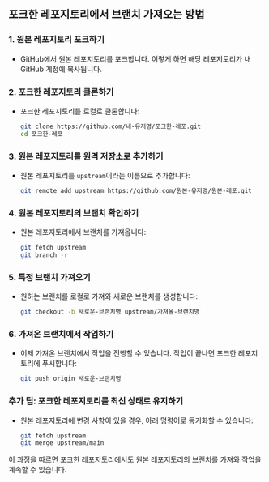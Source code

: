 ## 포크한 레포지토리에서 브랜치 가져오는 방법

### 1. 원본 레포지토리 포크하기
- GitHub에서 원본 레포지토리를 포크합니다. 이렇게 하면 해당 레포지토리가 내 GitHub 계정에 복사됩니다.

### 2. 포크한 레포지토리 클론하기
- 포크한 레포지토리를 로컬로 클론합니다:
  ```bash
  git clone https://github.com/내-유저명/포크한-레포.git
  cd 포크한-레포
  ```

### 3. 원본 레포지토리를 원격 저장소로 추가하기
- 원본 레포지토리를 `upstream`이라는 이름으로 추가합니다:
  ```bash
  git remote add upstream https://github.com/원본-유저명/원본-레포.git
  ```

### 4. 원본 레포지토리의 브랜치 확인하기
- 원본 레포지토리에서 브랜치를 가져옵니다:
  ```bash
  git fetch upstream
  git branch -r
  ```

### 5. 특정 브랜치 가져오기
- 원하는 브랜치를 로컬로 가져와 새로운 브랜치를 생성합니다:
  ```bash
  git checkout -b 새로운-브랜치명 upstream/가져올-브랜치명
  ```

### 6. 가져온 브랜치에서 작업하기
- 이제 가져온 브랜치에서 작업을 진행할 수 있습니다. 작업이 끝나면 포크한 레포지토리에 푸시합니다:
  ```bash
  git push origin 새로운-브랜치명
  ```

### 추가 팁: 포크한 레포지토리를 최신 상태로 유지하기
- 원본 레포지토리에 변경 사항이 있을 경우, 아래 명령어로 동기화할 수 있습니다:
  ```bash
  git fetch upstream
  git merge upstream/main
  ```

이 과정을 따르면 포크한 레포지토리에서도 원본 레포지토리의 브랜치를 가져와 작업을 계속할 수 있습니다.
